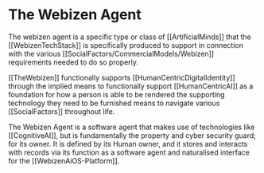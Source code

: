 # The Webizen Agent

The webizen agent is a specific type or class of [[ArtificialMinds]] that the [[WebizenTechStack]] is specifically produced to support in connection with the various [[SocialFactors/CommercialModels/Webizen]] requirements needed to do so properly.

[[TheWebizen]] functionally supports [[HumanCentricDigitalIdentity]] through the implied means to functionally support [[HumanCentricAI]] as a foundation for how a person is able to be rendered the supporting technology they need to be furnished means to navigate various [[SocialFactors]] throughout life.  

The Webizen Agent is a software agent that makes use of technologies like [[CognitiveAI]], but is fundamentally the property and cyber security guard; for its owner.  It is defined by its Human owner, and it stores and interacts with records via its function as a software agent and naturalised interface for the [[WebizenAiOS-Platform]].  